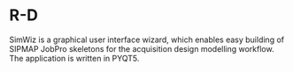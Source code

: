 # R-D
SimWiz is a graphical user interface wizard, which enables easy building of SIPMAP JobPro skeletons for the acquisition design modelling workflow.  The application is written in PYQT5.
